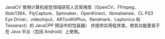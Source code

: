 JavaCV 使用计算机视觉领域研究人员常用库（OpenCV、FFmpeg、libdc1394、FlyCapture、Spinnaker、OpenKinect、librealsense、CL PS3 Eye Driver、videoInput、ARToolKitPlus、flandmark、Leptonica 和 Tesseract）的 JavaCPP 预设中的包装器） 并提供实用程序类，使其功能更易于在 Java 平台（包括 Android）上使用。
